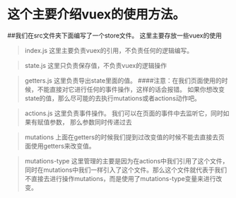 # 这个主要介绍vuex的使用方法。

##我们在src文件夹下面编写了一个store文件。 这里主要存放一些vuex的使用

> index.js  这里主要负责vuex的引用，不负责任何的逻辑编写。

> state.js  这里只负责保存值，不负责vuex的逻辑操作

> getters.js 这里负责导出state里面的值。 
####注意：在我们页面使用的时候，不能直接对它进行任何的事件操作，这样的话会报错。 如果你想改变state的值，那么尽可能的去执行mutations或者actions动作吧。

> actions.js 这里负责事件操作。 我们可以在页面的事件中去监听它，同时如果有赋值参数， 那么参数同时传递过去

> mutations  上面在getters的时候我们提到过改变值的时候不能去直接去页面使用getters来改变值。

> mutations-type 这里管理的主要是因为在actions中我们引用了这个文件，同时在mutations中我们一样引入了这个文件。那么这个文件就代表于我们不直接去进行操作mutations，而是使用了mutations-type变量来进行改变。

